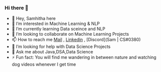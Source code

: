 ### Hi there 👋



- 👋 Hey, Samhitha here
- 🔭 I’m interested in Machine Learning & NLP
- 🌱 I’m currently learning Data sceince and NLP
- 💞️ I’m looking to collaborate on Machine Learning Projects
- 📫 How to reach me [Mail](asjasti07@gmail.com) , [Linkedin](https://www.linkedin.com/in/samhitha-jasti-63b86a1b7) , [Discord](Sam | CS#0380)
- 🤔 I’m looking for help with Data Science Projects
- 💬 Ask me about Java,DSA,Data Science
- ⚡ Fun fact: You will find me wandering in between nature and watching dog videos whenever I get time

